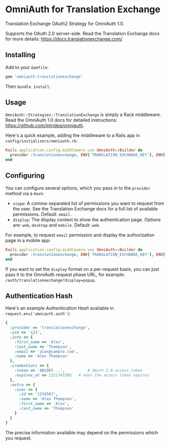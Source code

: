 # OmniAuth for Translation Exchange

Translation Exchange OAuth2 Strategy for OmniAuth 1.0.

Supports the OAuth 2.0 server-side. Read the Translation Exchange docs for more details: https://docs.translationexchange.com/

## Installing

Add to your `Gemfile`:

```ruby
gem 'omniauth-translationexchange'
```

Then `bundle install`.

## Usage

`OmniAuth::Strategies::TranslationExchange` is simply a Rack middleware. Read the OmniAuth 1.0 docs for detailed instructions: https://github.com/intridea/omniauth.

Here's a quick example, adding the middleware to a Rails app in `config/initializers/omniauth.rb`:

```ruby
Rails.application.config.middleware.use OmniAuth::Builder do
  provider :translationexchange, ENV['TRANSLATION_EXCHANGE_KEY'], ENV['TRANSLATION_EXCHANGE_SECRET']
end
```

## Configuring

You can configure several options, which you pass in to the `provider` method via a `Hash`:

* `scope`: A comma-separated list of permissions you want to request from the user. See the Translation Exchange docs for a full list of available permissions. Default: `email`.
* `display`: The display context to show the authentication page. Options are: `web`, `desktop` and `mobile`. Default: `web`.

For example, to request `email` permission and display the authorization page in a mobile app:
 
```ruby
Rails.application.config.middleware.use OmniAuth::Builder do
  provider :translationexchange, ENV['TRANSLATION_EXCHANGE_KEY'], ENV['TRANSLATION_EXCHANGE_SECRET'], :scope => 'email', :display => 'mobile'
end
```

If you want to set the `display` format on a per-request basis, you can just pass it to the OmniAuth request phase URL, for example: `/auth/translationexchange?display=popup`.

## Authentication Hash

Here's an example *Authentication Hash* available in `request.env['omniauth.auth']`:

```ruby
{
  :provider => 'translationexchange',
  :uid => '123',
  :info => {
    :first_name => 'Alex',
    :last_name => 'Thompson',
    :email => 'alex@sample.com',
    :name => 'Alex Thompson'
  },
  :credentials => {
    :token => 'ABCDEF...', 			# OAuth 2.0 access_token
    :expires_at => 1321747205 	# when the access token expires
  },
  :extra => {
    :user => {
      :id => '1234567',
      :name => 'Alex Thompson',
      :first_name => 'Alex',
      :last_name => 'Thompson'
    }
  }
}
```

The precise information available may depend on the permissions which you request.

